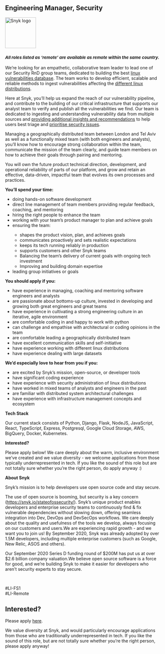 Engineering Manager, Security
---

<img src="https://res.cloudinary.com/snyk/image/upload/v1537345894/press-kit/brand/logo-black.png" width="100" alt="Snyk logo" />

<h3><em><strong><sub>All roles listed as ‘remote’ are available as remote within the same country.</sub></strong></em></h3>
<p><span style="font-weight: 400;">We’re looking for an empathetic, collaborative team leader to lead one of our Security RnD group teams, dedicated to building the best </span><a href="https://snyk.io/vuln?type=linux"><span style="font-weight: 400;">linux vulnerabilities database</span></a><span style="font-weight: 400;">. The team works to develop efficient, scalable and reliable methods to ingest vulnerabilities affecting the </span><a href="https://snyk.io/blog/everything-you-wanted-to-know-about-addressing-security-vulnerabilities-in-linux-based-containers/"><span style="font-weight: 400;">different linux distributions</span></a><span style="font-weight: 400;">.</span></p>
<p><span style="font-weight: 400;">Here at Snyk, you’ll help us expand the reach of our vulnerability pipeline, and contribute to the building of our critical infrastructure that supports our analyst team to verify and publish all the vulnerabilities we find. Our team is dedicated to ingesting and understanding vulnerability data from multiple sources and </span><a href="https://snyk.io/blog/container-linux-security-and-relative-importance/"><span style="font-weight: 400;">providing additional insights and recommendations</span></a><span style="font-weight: 400;"> to help users best triage and </span><a href="https://snyk.io/blog/prioritizing-container-vulnerabilities-with-exploit-maturity/"><span style="font-weight: 400;">prioritise security issues</span></a><span style="font-weight: 400;">.&nbsp;</span></p>
<p><span style="font-weight: 400;">Managing a geographically distributed team between London and Tel Aviv as well as a functionally mixed team (with both engineers and analysts), you’ll know how to encourage strong collaboration within the team, communicate the mission of the team clearly, and guide team members on how to achieve their goals through pairing and mentoring.</span></p>
<p><span style="font-weight: 400;">You will own the future product technical direction, development, and operational reliability of parts of our platform, and grow and retain an effective, data-driven, impactful team that evolves its own processes and practices.&nbsp;</span></p>
<p><strong>You’ll spend your time:</strong></p>
<ul>
<li style="font-weight: 400;"><span style="font-weight: 400;">doing hands-on software development</span></li>
<li style="font-weight: 400;"><span style="font-weight: 400;">direct line management of team members providing regular feedback, coaching, and mentoring</span></li>
<li style="font-weight: 400;"><span style="font-weight: 400;">hiring the right people to enhance the team</span></li>
<li style="font-weight: 400;"><span style="font-weight: 400;">working with your team’s product manager to plan and achieve goals</span></li>
<li style="font-weight: 400;"><span style="font-weight: 400;">ensuring the team:&nbsp;</span></li>
<ul>
<li style="font-weight: 400;"><span style="font-weight: 400;">shapes the product vision, plan, and achieves goals</span></li>
<li style="font-weight: 400;"><span style="font-weight: 400;">communicates proactively and sets realistic expectations</span></li>
<li style="font-weight: 400;"><span style="font-weight: 400;">keeps its tech running reliably in production</span></li>
<li style="font-weight: 400;"><span style="font-weight: 400;">supports customers and other Snyk teams</span></li>
<li style="font-weight: 400;"><span style="font-weight: 400;">Balancing the team’s delivery of current goals with ongoing tech investment&nbsp;</span></li>
<li style="font-weight: 400;"><span style="font-weight: 400;">Improving and building domain expertise&nbsp;</span></li>
</ul>
<li style="font-weight: 400;"><span style="font-weight: 400;">leading group initiatives or goals</span></li>
</ul>
<p><strong>You should apply if you:</strong></p>
<ul>
<li style="font-weight: 400;"><span style="font-weight: 400;">have experience in managing, coaching and mentoring software engineers and analysts</span></li>
<li style="font-weight: 400;"><span style="font-weight: 400;">are passionate about bottoms-up culture, invested in developing and growing both great engineers and great teams</span></li>
<li style="font-weight: 400;"><span style="font-weight: 400;">have experience in cultivating a strong engineering culture in an iterative, agile environment</span></li>
<li style="font-weight: 400;"><span style="font-weight: 400;">are comfortable coding in and happy to work with python</span></li>
<li style="font-weight: 400;"><span style="font-weight: 400;">can challenge and empathise with architectural or coding opinions in the team</span></li>
<li style="font-weight: 400;"><span style="font-weight: 400;">are comfortable leading a geographically distributed team</span></li>
<li style="font-weight: 400;"><span style="font-weight: 400;">have excellent communication skills and self-initiative</span></li>
<li style="font-weight: 400;"><span style="font-weight: 400;">have experience working with different linux distributions</span></li>
<li style="font-weight: 400;"><span style="font-weight: 400;">have experience dealing with large datasets</span></li>
</ul>
<p><strong>We’d especially love to hear from you if you:</strong></p>
<ul>
<li style="font-weight: 400;"><span style="font-weight: 400;">are excited by Snyk’s mission, open-source, or developer tools</span></li>
<li style="font-weight: 400;"><span style="font-weight: 400;">have significant coding experience</span></li>
<li style="font-weight: 400;"><span style="font-weight: 400;">have experience with security administration of linux distributions</span></li>
<li style="font-weight: 400;"><span style="font-weight: 400;">have worked in mixed teams of analysts and engineers in the past</span></li>
<li style="font-weight: 400;"><span style="font-weight: 400;">are familiar with distributed system architectural challenges</span></li>
<li style="font-weight: 400;"><span style="font-weight: 400;">have experience with infrastructure management concepts and ecosystem</span></li>
</ul>
<p><strong>Tech Stack</strong></p>
<p><span style="font-weight: 400;">Our current stack consists of Python, Django, Flask, NodeJS, JavaScript, React, TypeScript, Express, Postgresql, Google Cloud Storage, AWS, BigQuery, Docker, Kubernetes.</span></p>
<p><strong>Interested?</strong></p>
<p><span style="font-weight: 400;">Please apply below! We care deeply about the warm, inclusive environment we’ve created and we value diversity - we welcome applications from those typically underrepresented in tech. If you like the sound of this role but are not totally sure whether you’re the right person, do apply anyway :)</span></p>
<p><strong>About Snyk</strong></p>
<p><span style="font-weight: 400;">Snyk’s mission is to help developers use open source code and stay secure.</span></p>
<p><span style="font-weight: 400;">The use of open source is booming, but security is a key concern (</span><a href="https://snyk.io/stateofossecurity/"><span style="font-weight: 400;">https://snyk.io/stateofossecurity/</span></a><span style="font-weight: 400;">). Snyk’s unique product enables developers and enterprise security teams to continuously find &amp; fix vulnerable dependencies without slowing down, offering seamless integration into Dev, DevOps and DevSecOps workflows. We care deeply about the quality and usefulness of the tools we develop, always focusing on our customers and users.We are experiencing rapid growth - and we want you to join us! By September 2020, Snyk was already adopted by over 1.5M developers, including multiple enterprise customers (such as Google, New Relic, ASOS and others).</span></p>
<p><span style="font-weight: 400;">Our September 2020 Series D funding round of $200M has put us at over $2.6 billion company valuation.We believe open source software is a force for good, and we’re building Snyk to make it easier for developers who aren’t security experts to stay secure.</span></p>
<p>&nbsp;</p>
<p><span style="font-weight: 400;">#LI-FS1<br>#LI-Remote</span></p>

Interested?
---

Please apply [here](https://boards.greenhouse.io/snyk/jobs/5002247002#app).

We value diversity at Snyk, and would particularly encourage applications from those who are traditionally underrepresented in tech.
If you like the sound of this role, but are not totally sure whether you’re the right person, please apply anyway!

